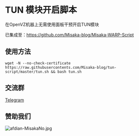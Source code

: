 # TUN 模块开启脚本

在OpenVZ机器上无需使用面板干预开启TUN模块

已集成至：https://github.com/Misaka-blog/Misaka-WARP-Script

## 使用方法

```shell
wget -N --no-check-certificate https://raw.githubusercontents.com/Misaka-blog/tun-script/master/tun.sh && bash tun.sh
```

## 交流群

[Telegram](https://t.me/misakanetcn)

## 赞助我们

![afdian-MisakaNo.jpg](https://s2.loli.net/2021/12/25/SimocqwhVg89NQJ.jpg)
